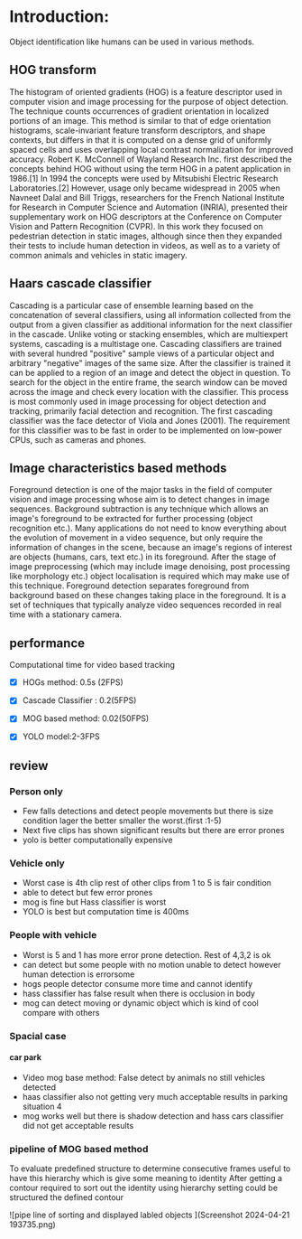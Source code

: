 


# Introduction:

Object identification like humans can be used in various methods.

## HOG transform

The histogram of oriented gradients (HOG) is a feature descriptor used in computer vision and image processing for the purpose of object detection. The technique counts occurrences of gradient orientation in localized portions of an image. This method is similar to that of edge orientation histograms, scale-invariant feature transform descriptors, and shape contexts, but differs in that it is computed on a dense grid of uniformly spaced cells and uses overlapping local contrast normalization for improved accuracy.
Robert K. McConnell of Wayland Research Inc. first described the concepts behind HOG without using the term HOG in a patent application in 1986.[1] In 1994 the concepts were used by Mitsubishi Electric Research Laboratories.[2] However, usage only became widespread in 2005 when Navneet Dalal and Bill Triggs, researchers for the French National Institute for Research in Computer Science and Automation (INRIA), presented their supplementary work on HOG descriptors at the Conference on Computer Vision and Pattern Recognition (CVPR). In this work they focused on pedestrian detection in static images, although since then they expanded their tests to include human detection in videos, as well as to a variety of common animals and vehicles in static imagery.

## Haars cascade classifier 

Cascading is a particular case of ensemble learning based on the concatenation of several classifiers, using all information collected from the output from a given classifier as additional information for the next classifier in the cascade. Unlike voting or stacking ensembles, which are multiexpert systems, cascading is a multistage one.
Cascading classifiers are trained with several hundred "positive" sample views of a particular object and arbitrary "negative" images of the same size. After the classifier is trained it can be applied to a region of an image and detect the object in question. To search for the object in the entire frame, the search window can be moved across the image and check every location with the classifier. This process is most commonly used in image processing for object detection and tracking, primarily facial detection and recognition.
The first cascading classifier was the face detector of Viola and Jones (2001). The requirement for this classifier was to be fast in order to be implemented on low-power CPUs, such as cameras and phones.

## Image characteristics based methods

Foreground detection is one of the major tasks in the field of computer vision and image processing whose aim is to detect changes in image sequences. Background subtraction is any technique which allows an image's foreground to be extracted for further processing (object recognition etc.).
Many applications do not need to know everything about the evolution of movement in a video sequence, but only require the information of changes in the scene, because an image's regions of interest are objects (humans, cars, text etc.) in its foreground. After the stage of image preprocessing (which may include image denoising, post processing like morphology etc.) object localisation is required which may make use of this technique.
Foreground detection separates foreground from background based on these changes taking place in the foreground. It is a set of techniques that typically analyze video sequences recorded in real time with a stationary camera.


## performance

Computational time for video based tracking 

- [x] HOGs method: 0.5s (2FPS)
- [x] Cascade Classifier : 0.2(5FPS)
- [x] MOG based method: 0.02(50FPS)
- [x] YOLO model:2-3FPS


## review
### Person only
- Few falls detections and detect people movements but there is size condition lager the better smaller the worst.(first :1-5)
- Next five clips has shown significant results but there are error prones
- yolo is better computationally expensive

### Vehicle only
- Worst case is 4th clip rest of other clips from 1 to 5 is fair condition
- able to detect but few error prones
- mog is fine but Hass classifier is worst
- YOLO is best but computation time is 400ms

### People with vehicle
- Worst is 5 and 1 has more error prone detection. Rest of 4,3,2 is ok
- can detect but some people with no motion unable to detect however human detection is errorsome
- hogs people detector consume more time and cannot identify 
- hass classifier has false result when there is occlusion in body
- mog can detect moving or dynamic object which is kind of cool compare with others


### Spacial case 
#### car park
- Video mog base method: False detect by animals no still vehicles detected
- haas classifier also not getting very much acceptable results in parking situation 4
- mog works well but there is shadow detection and hass cars classifier did not get acceptable results


### pipeline of MOG based method


To evaluate predefined structure to determine consecutive frames useful to have this hierarchy which is give some meaning to identity 
After getting a contour required to sort out the identity using hierarchy setting could be structured the defined contour 

![pipe line of sorting and displayed labled objects ](Screenshot 2024-04-21 193735.png)






